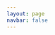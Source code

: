 ```yaml
---
layout: page
navbar: false
---
```


<App />

<script setup>
    import App from '@/layouts/singlePage/app.vue';
</script>
